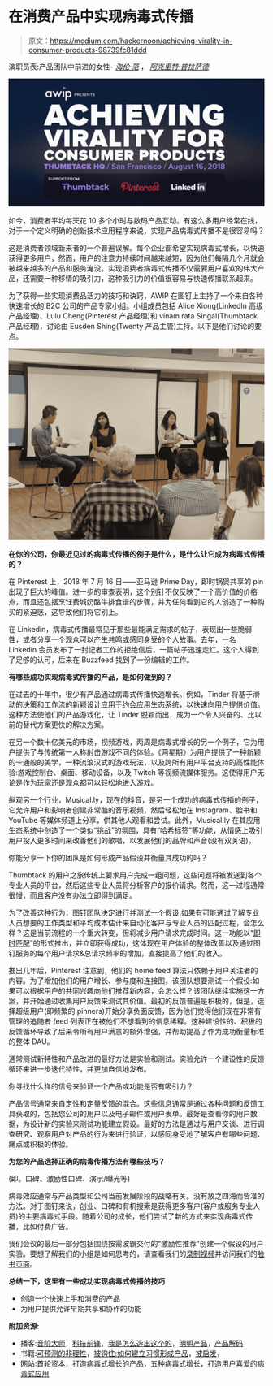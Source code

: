 # 在消费产品中实现病毒式传播

> 原文：<https://medium.com/hackernoon/achieving-virality-in-consumer-products-98739fc81ddd>

演职员表:产品团队中前进的女性- [*海伦·范*](https://www.linkedin.com/in/helenyfan/) ， [*阿克里特·普拉萨德*](https://www.linkedin.com/in/aakritprasad/)

![](img/d6b5ee9811043fa4fa2dc73f7e80a7fc.png)

如今，消费者平均每天花 10 多个小时与数码产品互动。有这么多用户经常在线，对于一个定义明确的创新技术应用程序来说，实现产品病毒式传播不是很容易吗？

这是消费者领域新来者的一个普遍误解。每个企业都希望实现病毒式增长，以快速获得更多用户，然而，用户的注意力持续时间越来越短，因为他们每隔几个月就会被越来越多的产品和服务淹没。实现消费者病毒式传播不仅需要用户喜欢的伟大产品，还需要一种移情的吸引力，这种吸引力的价值很容易与快速传播联系起来。

为了获得一些实现消费品活力的技巧和诀窍，AWIP 在图钉上主持了一个来自各种快速增长的 B2C 公司的产品专家小组。小组成员包括 Alice Xiong(LinkedIn 高级产品经理)、Lulu Cheng(Pinterest 产品经理)和 vinam rata Singal(Thumbtack 产品经理)，讨论由 Eusden Shing(Twenty 产品主管)主持。以下是他们讨论的要点。

![](img/2684ca2de725c78164b83eaaa057bb1c.png)

**在你的公司，你最近见过的病毒式传播的例子是什么，是什么让它成为病毒式传播的？**

在 Pinterest 上，2018 年 7 月 16 日——亚马逊 Prime Day，即时锅煲共享的 pin 出现了巨大的峰值。进一步的审查表明，这个别针不仅反映了一个高价值的价格点，而且还包括烹饪费城奶酪牛排食谱的步骤，并为任何看到它的人创造了一种购买的紧迫感，这导致他们将它别上。

在 Linkedin，病毒式传播最常见于那些最能满足需求的帖子，表现出一些脆弱性，或者分享一个观众可以产生共鸣或感同身受的个人故事。去年，一名 Linkedin 会员发布了一封记者工作的拒绝信后，一篇帖子迅速走红。这个人得到了足够的认可，后来在 Buzzfeed 找到了一份编辑的工作。

**有哪些成功实现病毒式传播的产品，是如何做到的？**

在过去的十年中，很少有产品通过病毒式传播快速增长。例如，Tinder 将基于滑动的决策和工作流的新颖设计应用于约会应用生态系统，以快速向用户提供价值。这种方法使他们的产品游戏化，让 Tinder 脱颖而出，成为一个令人兴奋的、比以前的替代方案更快的解决方案。

在另一个数十亿美元的市场，视频游戏，两周是病毒式增长的另一个例子，它为用户提供了与传统第一人称射击游戏不同的体验。《两星期》为用户提供了一种新颖的卡通般的美学，一种流浪汉式的游戏玩法，以及跨所有用户平台支持的高性能体验:游戏控制台、桌面、移动设备，以及 Twitch 等视频流媒体服务。这使得用户无论是作为玩家还是观众都可以轻松地进入游戏。

纵观另一个行业，Musical.ly，现在的抖音，是另一个成功的病毒式传播的例子，它允许用户和影响者创建非常酷的音乐视频，然后轻松地在 Instagram、脸书和 YouTube 等媒体频道上分享，供其他人观看和尝试。此外，Musical.ly 在其应用生态系统中创造了一个类似“挑战”的氛围，具有“哈希标签”等功能，从情感上吸引用户投入更多时间来改善他们的歌唱，以发展他们的品牌和声音(没有双关语)。

你能分享一下你的团队是如何形成产品假设并衡量其成功的吗？

Thumbtack 的用户之旅传统上要求用户完成一组问题，这些问题将被发送到各个专业人员的平台，然后这些专业人员将分析客户的报价请求。然而，这一过程通常很慢，而且客户没有办法立即得到满足。

为了改善这种行为，图钉团队决定进行并测试一个假设:如果有可能通过了解专业人员想要的工作类型和平均成本估计来自动化客户与专业人员的匹配过程，会怎么样？这是当前流程的一个重大转变，但将减少用户请求完成时间。这一功能以“[即时匹配](https://www.thumbtack.com/pro-center/instant-match/)”的形式推出，并立即获得成功，这体现在用户体验的整体改善以及通过图钉服务的每个用户请求&总请求频率的增加，直接提高了他们的收入。

推出几年后，Pinterest 注意到，他们的 home feed 算法只依赖于用户关注者的内容。为了增加他们的用户增长、参与度和连接图，该团队想要测试一个假设:如果可以根据用户的共同兴趣向他们推荐新内容，会怎么样？该团队继续实施这一方案，并开始通过收集用户反馈来测试其价值。最初的反馈普遍是积极的，但是，选择超级用户(即频繁的 pinners)开始分享负面反馈，因为他们觉得他们现在非常有管理的追随者 feed 列表正在被他们不想看到的信息稀释。这种建设性的、积极的反馈循环导致了后来令所有用户满意的额外增强，并帮助提高了作为成功衡量标准的整体 DAU。

通常测试新特性和产品改进的最好方法是实验和测试。实验允许一个建设性的反馈循环来进一步迭代特性，并更加自信地发布。

你寻找什么样的信号来验证一个产品或功能是否有吸引力？

产品信号通常来自定性和定量反馈的混合。这些信息通常是通过各种问题和反馈工具获取的，包括您公司的用户以及电子邮件或用户表单。最好是查看你的用户数据，为设计新的实验来测试功能建立假设。最好的方法是通过与用户交谈、进行调查研究、观察用户对产品的行为来进行验证，以感同身受地了解客户有哪些问题、痛点或积极的体验。

**为您的产品选择正确的病毒传播方法有哪些技巧？**

(即。口碑、激励性口碑、演示/曝光等)

病毒效应通常与产品类型和公司当前发展阶段的战略有关。没有放之四海而皆准的方法。对于图钉来说，创业、口碑和有机搜索是获得更多客户(客户或服务专业人员)的主要病毒式手段。随着公司的成长，他们尝试了新的方式来实现病毒式传播，比如付费广告。

我们会议的最后一部分包括围绕按需波霸交付的“激励性推荐”创建一个假设的用户实验。要想了解我们的小组是如何思考的，请查看我们的[录制视频](https://www.facebook.com/advancingwomeninproduct/videos/315801119190786/)并访问我们的[脸书页面](https://www.facebook.com/groups/awipInfo/)。

**总结一下，这里有一些成功实现病毒式传播的技巧**

*   创造一个快速上手和消费的产品
*   为用户提供允许早期共享和协作的功能

**附加资源:**

*   播客:[音阶大师](https://mastersofscale.com/)，[科技前锋](https://goodbyteventures.com/tech-forward-podcast/)，[我是怎么造出这个的](https://www.npr.org/podcasts/510313/how-i-built-this)，[明明产品](http://www.clearlyproduct.com/)，[产品解码](/speroventures/product-decoded-deb-liu-vp-product-facebook-edceaaf23352)
*   书籍:[可预测的非理性](https://en.wikipedia.org/wiki/Predictably_Irrational)，[被钩住:如何建立习惯形成产品](https://www.nirandfar.com/hooked#!/Autographed-Book-Hooked-How-to-Build-Habit-Forming-Products-Hardcover/p/78470203/category=0)，[被启发](https://www.amazon.com/Inspired-Create-Products-Customers-Love/dp/0981690408)，
*   网站:[首轮资本](http://firstround.com/)，[打造病毒式增长的产品](https://labs.openviewpartners.com/how-to-build-your-product-for-viral-growth/#.W39LhH4naGQ)，[五种病毒式增长](https://news.greylock.com/the-five-types-of-virality-8ba42051928d)，[打造用户喜爱的病毒式应用](/app-partner-academy/how-to-make-a-viral-app-users-love-cbc91354995f)